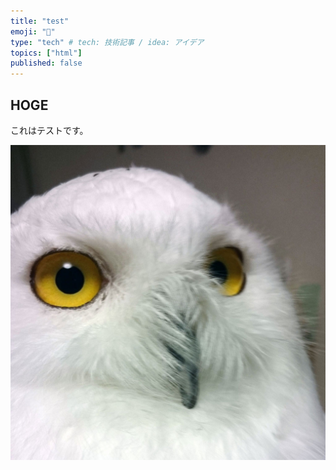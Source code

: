 ```yaml
---
title: "test"
emoji: "👋"
type: "tech" # tech: 技術記事 / idea: アイデア
topics: ["html"]
published: false
---
```

## HOGE

これはテストです。

![](/images/shiro.jpg)